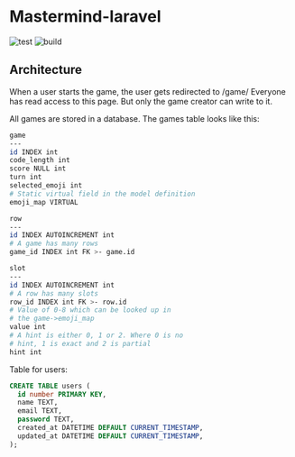 # Mastermind-laravel

![test](https://github.com/15-en1576nd/mastermind-laravel/actions/workflows/tests.yaml/badge.svg)
![build](https://github.com/15-en1576nd/mastermind-laravel/actions/workflows/docker-publish.yaml/badge.svg)

## Architecture

When a user starts the game, the user gets redirected to /game/<game id>
Everyone has read access to this page. But only the game creator can write to it.

All games are stored in a database. The games table looks like this:

<!-- Bash has closest syntax highlighting -->
```bash
game
---
id INDEX int
code_length int
score NULL int
turn int
selected_emoji int
# Static virtual field in the model definition
emoji_map VIRTUAL

row
---
id INDEX AUTOINCREMENT int
# A game has many rows
game_id INDEX int FK >- game.id

slot
---
id INDEX AUTOINCREMENT int
# A row has many slots
row_id INDEX int FK >- row.id
# Value of 0-8 which can be looked up in
# the game->emoji_map
value int
# A hint is either 0, 1 or 2. Where 0 is no
# hint, 1 is exact and 2 is partial
hint int
```

Table for users:

```sql
CREATE TABLE users (
  id number PRIMARY KEY,
  name TEXT,
  email TEXT,
  password TEXT,
  created_at DATETIME DEFAULT CURRENT_TIMESTAMP,
  updated_at DATETIME DEFAULT CURRENT_TIMESTAMP,
);
